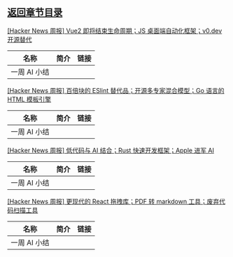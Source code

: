 ## [返回章节目录](../2023Q4-Hacker-News.md)


[[Hacker News 周报] Vue2 即将结束生命周期；JS 桌面端自动化框架；v0.dev
开源替代](https://www.bilibili.com/video/BV1n94y1w7mQ)

<table>
  <theader>
    <th>名称</th>
    <th>简介</th>
    <th>链接</th>
  </theader><tbody>
    <tr>
      <td>一周 AI 小结</td>
      <td></td>
      <td></td>
    </tr>
  </tbody>
</table>

[[Hacker News 周报] 百倍块的 ESlint 替代品；开源多专家混合模型；Go 语言的 HTML
模板引擎](https://www.bilibili.com/video/BV1f94y1A7SV)

<table>
  <theader>
    <th>名称</th>
    <th>简介</th>
    <th>链接</th>
  </theader><tbody>
    <tr>
      <td>一周 AI 小结</td>
      <td></td>
      <td></td>
    </tr>
  </tbody>
</table>

[[Hacker News 周报] 低代码与 AI 结合；Rust 快速开发框架；Apple 进军
AI](https://www.bilibili.com/video/BV1Ri4y1v7ae)

<table>
  <theader>
    <th>名称</th>
    <th>简介</th>
    <th>链接</th>
  </theader><tbody>
    <tr>
      <td>一周 AI 小结</td>
      <td></td>
      <td></td>
    </tr>
  </tbody>
</table>

[[Hacker News 周报] 更现代的 React 拖拽库；PDF 转 markdown
工具；废弃代码扫描工具](https://www.bilibili.com/video/BV1eu4y1c71w)

<table>
  <theader>
    <th>名称</th>
    <th>简介</th>
    <th>链接</th>
  </theader><tbody>
    <tr>
      <td>一周 AI 小结</td>
      <td></td>
      <td></td>
    </tr>
  </tbody>
</table>